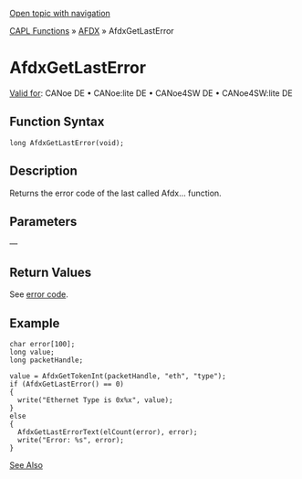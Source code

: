 [Open topic with navigation](../../../../../CANoeDEFamily.htm#Topics/CAPLFunctions/ADFX/Functions/CAPLfunctionAfdxGetLastError.md)

[CAPL Functions](../../CAPLfunctions.md) » [AFDX](../CAPLfunctionsAFDXOverview.md) » AfdxGetLastError

# AfdxGetLastError

[Valid for](../../../Shared/FeatureAvailability.md):  CANoe DE • CANoe:lite DE • CANoe4SW DE • CANoe4SW:lite DE

## Function Syntax

```plaintext
long AfdxGetLastError(void);
```

## Description

Returns the error code of the last called Afdx… function.

## Parameters

—

## Return Values

See [error code](../CAPLfunctionsAFDXErrorCodes.md).

## Example

```plaintext
char error[100];
long value;
long packetHandle;

value = AfdxGetTokenInt(packetHandle, "eth", "type");
if (AfdxGetLastError() == 0)
{
  write("Ethernet Type is 0x%x", value);
}
else
{
  AfdxGetLastErrorText(elCount(error), error);
  write("Error: %s", error);
}
```

[See Also](javascript:void(0);)